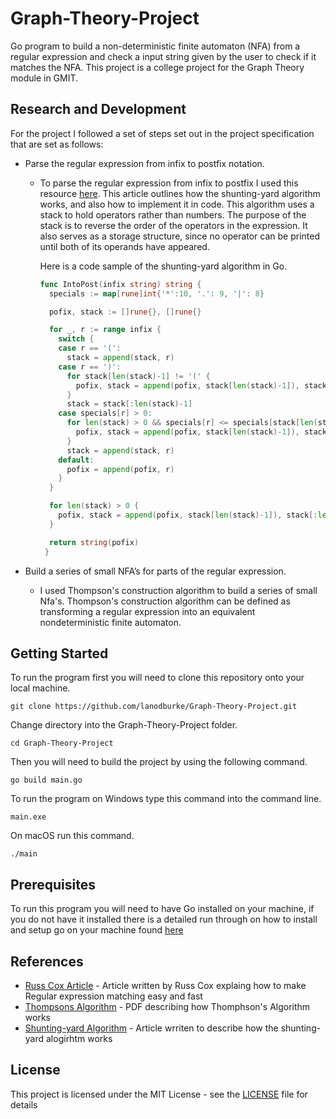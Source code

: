 # Graph-Theory-Project

Go program to build a non-deterministic finite automaton (NFA) from a regular expression and check a input string given by the user to check if it matches the NFA. This project is a college project for the Graph Theory module in GMIT.

## Research and Development

For the project I followed a set of steps set out in the project specification that are set as follows:

* Parse the regular expression from infix to postfix notation.
   * To parse the regular expression from infix to postfix I used this resource [here](http://jacobappleton.io/2015/07/02/regex-ii-the-shunting-yard-algorithm/). This article outlines how the shunting-yard algorithm works, and also how to implement it in code. This algorithm uses a stack to hold operators rather than numbers. The purpose of the stack is to reverse the order of the operators in the expression. It also serves as a storage structure, since no operator can be printed until both of its operands have appeared.

      Here is a code sample of the shunting-yard algorithm in Go.
      ```go
      func IntoPost(infix string) string {
        specials := map[rune]int{'*':10, '.': 9, '|': 8}

        pofix, stack := []rune{}, []rune{}

        for _, r := range infix {
          switch {
          case r == '(':
            stack = append(stack, r)
          case r == ')':
            for stack[len(stack)-1] != '(' {
              pofix, stack = append(pofix, stack[len(stack)-1]), stack[:len(stack)-1]
            }
            stack = stack[:len(stack)-1]
          case specials[r] > 0:
            for len(stack) > 0 && specials[r] <= specials[stack[len(stack)-1]] {
              pofix, stack = append(pofix, stack[len(stack)-1]), stack[:len(stack)-1]
            }
            stack = append(stack, r)
          default: 
            pofix = append(pofix, r)
          }
        }

        for len(stack) > 0 {
          pofix, stack = append(pofix, stack[len(stack)-1]), stack[:len(stack)-1]
        }

        return string(pofix)
       }
      ```
  
* Build a series of small NFA’s for parts of the regular expression.
  * I used Thompson's construction algorithm to build a series of small Nfa's. Thompson's construction algorithm can be defined as           transforming a regular expression into an equivalent nondeterministic finite automaton. 
    
## Getting Started

To run the program first you will need to clone this repository onto your local machine.
```
git clone https://github.com/lanodburke/Graph-Theory-Project.git
```
Change directory into the Graph-Theory-Project folder.
```
cd Graph-Theory-Project
```
Then you will need to build the project by using the following command.
```
go build main.go
```
To run the program on Windows type this command into the command line.
```
main.exe
```
On macOS run this command.
```
./main
```

## Prerequisites

To run this program you will need to have Go installed on your machine, if you do not have it installed there is a detailed run through on how to install and setup go on your machine found [here](https://golang.org/doc/install)

## References

* [Russ Cox Article](https://swtch.com/~rsc/regexp/regexp1.html)  - Article written by Russ Cox explaing how to make Regular expression matching easy and fast
* [Thompsons Algorithm](https://www.cs.york.ac.uk/fp/lsa/lectures/REToC.pdf) - PDF describing how Thomphson's Algorithm works
* [Shunting-yard Algorithm](http://www.oxfordmathcenter.com/drupal7/node/628) - Article wrriten to describe how the shunting-yard alogirhtm works

## License

This project is licensed under the MIT License - see the [LICENSE](LICENSE) file for details

